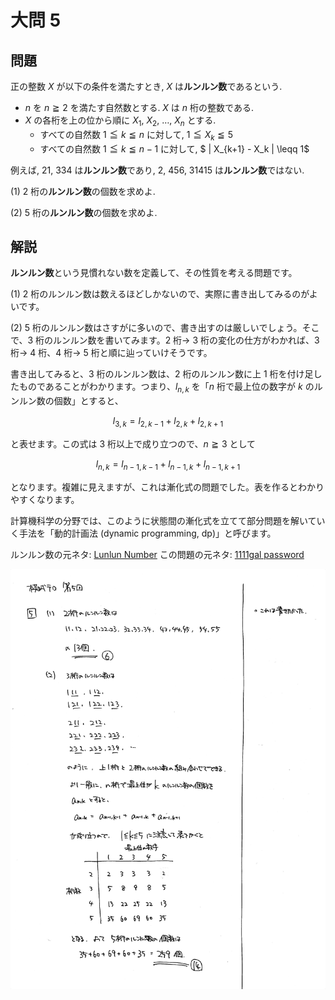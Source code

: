 ﻿---
layout: default
parent: 第 5 回
grand_parent: 模試テロ
summary: 条件を満たす自然数の数え上げ
---

# 大問 5

## 問題

正の整数 $X$ が以下の条件を満たすとき, $X$ は**ルンルン数**であるという.

- $n$ を $n \geqq 2$ を満たす自然数とする. $X$ は $n$ 桁の整数である.
- $X$ の各桁を上の位から順に $X_1,\ X_2,\ \dots,\ X_n$ とする.
    - すべての自然数 $1 \leqq k \leqq n$ に対して, $1 \leqq X_k \leqq 5$
    - すべての自然数 $1 \leqq k \leqq n-1$ に対して, $ \| X_{k+1} - X_k \| \leqq 1$

例えば, $21$, $334$ は**ルンルン数**であり, $2$, $456$, $31415$ は**ルンルン数**ではない.

(1) $2$ 桁の**ルンルン数**の個数を求めよ.

(2) $5$ 桁の**ルンルン数**の個数を求めよ.

## 解説

**ルンルン数**という見慣れない数を定義して、その性質を考える問題です。

(1) 2 桁のルンルン数は数えるほどしかないので、実際に書き出してみるのがよいです。

(2) 5 桁のルンルン数はさすがに多いので、書き出すのは厳しいでしょう。そこで、3 桁のルンルン数を書いてみます。2 桁→ 3 桁の変化の仕方がわかれば、3 桁→ 4 桁、4 桁→ 5 桁と順に辿っていけそうです。

書き出してみると、3 桁のルンルン数は、2 桁のルンルン数に上 1 桁を付け足したものであることがわかります。つまり、$l_{n, k}$ を「$n$ 桁で最上位の数字が $k$ のルンルン数の個数」とすると、

$$ l_{3, k} = l_{2, k-1} + l_{2, k} + l_{2, k+1} $$

と表せます。この式は 3 桁以上で成り立つので、$n \geqq 3$ として

$$ l_{n, k} = l_{n-1, k-1} + l_{n-1, k} + l_{n-1, k+1} $$

となります。複雑に見えますが、これは漸化式の問題でした。表を作るとわかりやすくなります。

計算機科学の分野では、このように状態間の漸化式を立てて部分問題を解いていく手法を「動的計画法 (dynamic programming, dp)」と呼びます。

ルンルン数の元ネタ: [Lunlun Number](https://atcoder.jp/contests/abc161/tasks/abc161_d)
この問題の元ネタ: [1111gal password](https://atcoder.jp/contests/abc242/tasks/abc242_c)

![](img/examterro_05-5.jpg)